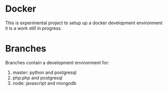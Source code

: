 # Docker
This is experimental project to setup up a docker development environment it is a work still in progress.

# Branches
Branches contain  a development environment for:
1. master: python and postgresql
2. php:php and postgresql
3. node: javascript and mongodb